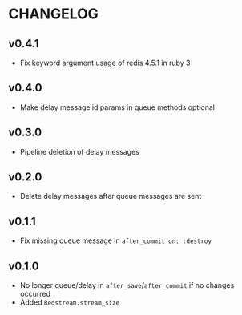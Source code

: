 # CHANGELOG

## v0.4.1
* Fix keyword argument usage of redis 4.5.1 in ruby 3

## v0.4.0
* Make delay message id params in queue methods optional

## v0.3.0
* Pipeline deletion of delay messages

## v0.2.0
* Delete delay messages after queue messages are sent

## v0.1.1
* Fix missing queue message in `after_commit on: :destroy`

## v0.1.0
* No longer queue/delay in `after_save`/`after_commit` if no changes occurred
* Added `Redstream.stream_size`
